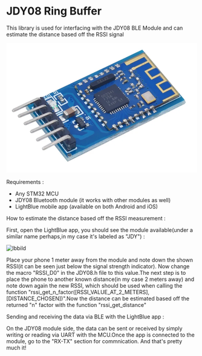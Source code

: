 # JDY08 Ring Buffer
This library is used for interfacing with the JDY08 BLE Module and can estimate the distance based off the RSSI signal


![photo](JDY08_module.png)

Requirements :
 - Any STM32 MCU
 - JDY08 Bluetooth module (it works with other modules as well)
 - LightBlue mobile app (available on both Android and iOS)

How to estimate the distance based off the RSSI measurement :

First, open the LightBlue app, you should see the module available(under a similar name perhaps,in my case it's labeled as "JDY") :


![lbbild](https://github.com/theom4/JDY08_Ring_Buffer/assets/154817034/a9c05a33-732a-4de5-a4f8-a6377fe9fa0e)

Place your phone 1 meter away from the module and note down the shown RSSI(it can be seen just below the signal strength indicator).
Now change the macro "RSSI_D0" in the JDY08.h file
to this value.The next step is to place the phone to another known distance(in my case 2 meters away) and note down again the new RSSI, 
which should be used when calling the function 
"rssi_get_n_factor([RSSI_VALUE_AT_2_METERS],[DISTANCE_CHOSEN])".Now the distance can be estimated based off the returned "n" factor with the function "rssi_get_distance"

Sending and receiving the data via BLE with the LightBlue app :

On the JDY08 module side, the data can be sent or received by simply writing or reading via UART with the MCU.Once the app is connected to the module, 
go to the "RX-TX" section for commnication.
And that's pretty much it! 

